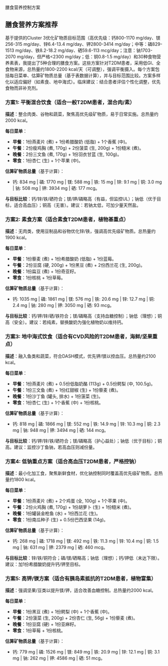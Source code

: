 膳食营养控制方案

## 膳食营养方案推荐

基于提供的Cluster 3优化矿物质目标范围（高优先级：钙800-1170 mg/day、镁256-315 mg/day、锌6.4-13.4 mg/day、钾2800-3414 mg/day；中等：磷829-1513 mg/day、铁8.2-18.2 mg/day、硒59.6-113 mcg/day；注意：钠1703-2070 mg/day，但严格<2300 mg/day；低：铜0.8-1.5 mg/day）和30种食物营养素表，我提出了5种合理的膳食方案。这些方案针对T2DM患者，采用低GI、全食物来源，总热量约1800-2200 kcal/天（可调整），强调平衡摄入。每个方案包括每日菜单、估算矿物质总量（基于表数据计算），并与目标范围比较。方案多样化以适应偏好（如素食、地中海式）。临床建议：结合患者评估个性化调整，优先食物而非补充剂。

### 方案1: 平衡混合饮食（适合一般T2DM患者，混合肉/素）

**描述**：整合肉类、谷物和蔬菜，聚焦高优先级矿物质，易于日常实施。总热量约2000 kcal。

**每日菜单**：

- **早餐**：1份燕麦片 (煮) + 1份希腊酸奶 (低脂) + 1个香蕉 (中)。
- **午餐**：2份瘦鸡胸 (煮, 170g) + 2份菠菜 (生, 200g) + 1份糙米 (煮)。
- **晚餐**：2份三文鱼 (煮, 170g) + 1份羽衣甘蓝 (生, 100g)。
- **零食**：1份杏仁 (生) + 1个苹果 (中)。

**估算矿物质总量**（基于计算）：

- 钙: 834 mg | 磷: 1770 mg | 镁: 588 mg | 铁: 15 mg | 锌: 9.1 mg | 铜: 3.0 mg | 钠: 508 mg | 钾: 3934 mg | 硒: 177 mcg。

**与目标比较**：钙/锌/铁/硒符合；镁/钾/磷略高（有益，但监控UL）；钠低（优于目标，适合高血压）；铜高（无害）。建议：若钠太低，可加少量天然盐。

### 方案2: 素食方案（适合素食T2DM患者，植物基重点）

**描述**：无肉类，使用豆制品和谷物优化锌/铁，强调高优先级矿物质。总热量约1900 kcal。

**每日菜单**：

- **早餐**：1份藜麦 (煮) + 1份希腊酸奶 (低脂) + 1份蓝莓。
- **午餐**：2份豆腐 (硬, 200g) + 1份黑豆 (煮) + 2份西兰花 (生, 200g)。
- **晚餐**：1份扁豆 (煮) + 1份奇亚籽。
- **零食**：1份核桃 + 1份草莓。

**估算矿物质总量**（基于计算）：

- 钙: 1035 mg | 磷: 1861 mg | 镁: 576 mg | 铁: 20.6 mg | 锌: 12.7 mg | 铜: 2.4 mg | 钠: 280 mg | 钾: 3050 mg | 硒: 93 mcg。

**与目标比较**：钙/钾/锌/硒/铁符合；镁/磷略高（支持血糖控制）；钠低（理想）；铜高（安全）。建议：若纯素，替换酸奶为强化植物奶以维持钙。

### 方案3: 地中海式饮食（适合有CVD风险的T2DM患者，海鲜/坚果重点）

**描述**：融入鱼类和蔬菜，符合DASH模式，优先钾/镁以控血压。总热量约2100 kcal。

**每日菜单**：

- **早餐**：1份燕麦片 (煮) + 0.5份低脂奶酪 (113g) + 0.5份鳄梨 (中, 100.5g)。
- **午餐**：1份三文鱼 (煮) + 1份红甜椒 (生) + 1份藜麦 (煮)。
- **晚餐**：1份沙丁鱼 (罐头, 排水) + 1份菠菜 (生)。
- **零食**：1份杏仁 (生) + 1个香蕉 (中) + 1份核桃。

**估算矿物质总量**（基于计算）：

- 钙: 818 mg | 磷: 1866 mg | 镁: 552 mg | 铁: 14.9 mg | 锌: 10.3 mg | 铜: 2.3 mg | 钠: 948 mg | 钾: 3494 mg | 硒: 144 mcg。

**与目标比较**：钙/钾/锌/铁/硒符合；镁/磷略高（护心益处）；钠低（优于目标）；铜高。建议：监控沙丁鱼钠，若高血压则减份量。

### 方案4: 低钠重点方案（适合高血压T2DM患者，严格控钠）

**描述**：最小化加工食，聚焦新鲜食材，优化钠控制同时覆盖高优先级矿物质。总热量约1800 kcal。

**每日菜单**：

- **早餐**：1份燕麦片 (煮) + 2个鸡蛋 (全, 100g) + 1个苹果 (中)。
- **午餐**：2份火鸡胸 (煮, 170g) + 1份胡萝卜 (生) + 1份糙米 (煮)。
- **晚餐**：1份罐装金枪鱼 (水) + 1份西兰花 (生)。
- **零食**：1份南瓜种子 (生) + 0.5份巴西坚果 (14g)。

**估算矿物质总量**（基于计算）：

- 钙: 268 mg | 磷: 1718 mg | 镁: 492 mg | 铁: 11.3 mg | 锌: 10.4 mg | 铜: 1.5 mg | 钠: 631 mg | 钾: 2379 mg | 硒: 460 mcg。

**与目标比较**：锌/铁/铜符合；磷/镁/硒略高；钠低（理想）；钙/钾低（未达下限）。建议：加1份希腊酸奶提升钙/钾至目标。

### 方案5: 高钾/镁方案（适合有胰岛素抵抗的T2DM患者，植物富集）

**描述**：强调坚果/豆类以提升镁/钾，适合改善血糖控制。总热量约2000 kcal。

**每日菜单**：

- **早餐**：1份黑豆 (煮) + 1份鳄梨 (中) + 1个香蕉 (中)。
- **午餐**：2份菠菜 (生, 200g) + 2份杏仁 (生, 56g) + 1份藜麦 (煮)。
- **晚餐**：1份豆腐 (硬) + 1份亚麻籽。
- **零食**：1份草莓 + 1份核桃。

**估算矿物质总量**（基于计算）：

- 钙: 779 mg | 磷: 1526 mg | 镁: 849 mg | 铁: 20.9 mg | 锌: 12.1 mg | 铜: 3.1 mg | 钠: 262 mg | 钾: 4586 mg | 硒: 51 mcg。